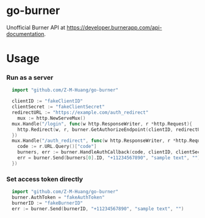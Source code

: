 # go-burner
Unofficial Burner API at https://developer.burnerapp.com/api-documentation. 

# Usage
### Run as a server
```go
  import "github.com/Z-M-Huang/go-burner"

  clientID := "fakeClientID"
  clientSecret := "fakeClientSecret"
  redirectURL := "https://example.com/auth_redirect"
	mux := http.NewServeMux()
  mux.Handle("/login", func(w http.ResponseWriter, r *http.Request){
    http.Redirect(w, r, burner.GetAuthorizeEndpoint(clientID, redirectURL), 301)
  })
  mux.Handle("/auth_redirect", func(w http.ResponseWriter, r *http.Request){
    code := r.URL.Query()["code"]
    burners, err := burner.HandleAuthCallback(code, clientID, clientSecret, redirectURL)
    err = burner.Send(burners[0].ID, "+11234567890", "sample text", "")
  })
```

### Set access token directly
```go
  import "github.com/Z-M-Huang/go-burner"
  burner.AuthToken = "fakeAuthToken"
  burnerID := "fakeBurnerID"
  err := burner.Send(burnerID, "+11234567890", "sample text", "")
```